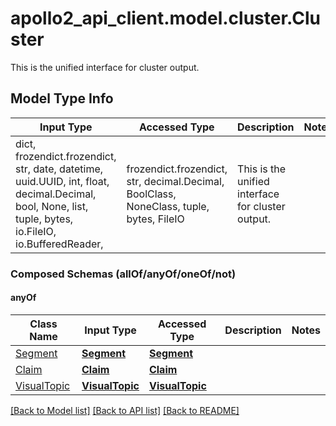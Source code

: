 # apollo2_api_client.model.cluster.Cluster

This is the unified interface for cluster output.

## Model Type Info
Input Type | Accessed Type | Description | Notes
------------ | ------------- | ------------- | -------------
dict, frozendict.frozendict, str, date, datetime, uuid.UUID, int, float, decimal.Decimal, bool, None, list, tuple, bytes, io.FileIO, io.BufferedReader,  | frozendict.frozendict, str, decimal.Decimal, BoolClass, NoneClass, tuple, bytes, FileIO | This is the unified interface for cluster output. | 

### Composed Schemas (allOf/anyOf/oneOf/not)
#### anyOf
Class Name | Input Type | Accessed Type | Description | Notes
------------- | ------------- | ------------- | ------------- | -------------
[Segment](Segment.md) | [**Segment**](Segment.md) | [**Segment**](Segment.md) |  | 
[Claim](Claim.md) | [**Claim**](Claim.md) | [**Claim**](Claim.md) |  | 
[VisualTopic](VisualTopic.md) | [**VisualTopic**](VisualTopic.md) | [**VisualTopic**](VisualTopic.md) |  | 

[[Back to Model list]](../../README.md#documentation-for-models) [[Back to API list]](../../README.md#documentation-for-api-endpoints) [[Back to README]](../../README.md)

